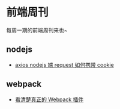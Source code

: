 # 前端周刊
每周一期的前端周刊来也~

## nodejs

* [axios nodejs 端 request 如何携带 cookie](https://github.com/axios/axios/issues/943)

## webpack

* [看清楚真正的 Webpack 插件](https://zoumiaojiang.com/article/what-is-real-webpack-plugin/)
